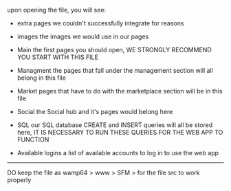 upon opening the file, you will see:

- extra 
pages we couldn't successfully integrate for reasons

- images 
the images we would use in our pages

- Main 
the first pages you should open, WE STRONGLY RECOMMEND YOU START WITH THIS FILE

- Managment 
the pages that fall under the management section will all belong in this file

- Market 
pages that have to do with the marketplace section will be in this file

- Social 
the Social hub and it's pages would belong here

- SQL
our SQL database CREATE and INSERT queries will all be stored here, IT IS NECESSARY TO RUN THESE QUERIES FOR THE WEB APP TO FUNCTION

- Available logins
a list of available accounts to log in to use the web app

---------------------------------------------------------------------------------------------------------------------------------------
DO keep the file as 
wamp64 > www > SFM >
for the file src to work properly
